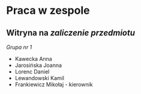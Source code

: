 # Praca w zespole
## Witryna na _zaliczenie przedmiotu_
*Grupa nr 1*
- Kawecka Anna
- Jarosińska Joanna
- Lorenc Daniel
- Lewandowski Kamil
- Frankiewicz Mikołaj - kierownik